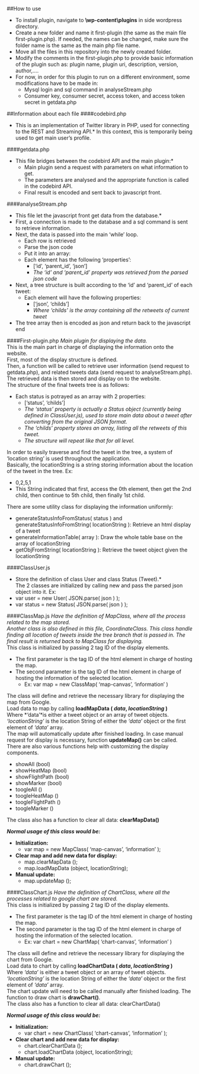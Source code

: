##How to use
* To install plugin, navigate to **\wp-content\plugins** in side wordpress directory.
* Create a new folder and name it first-plugin (the same as the main file first-plugin.php). If needed, the names can be changed, make sure the folder name is the same as the main php file name.
* Move all the files in this repository into the newly created folder.
* Modify the comments in the first-plugin.php to provide basic information of the plugin such as: plugin name, plugin uri, description, version, author,….
* For now, in order for this plugin to run on a different environment, some modifications have to be made in:
  - Mysql login and sql command in analyseStream.php
  - Consumer key, consumer secret, access token, and access token secret in getdata.php

##Information about each file
####codebird.php
* This is an implementation of Twitter library in PHP, used for connecting to the REST and Streaming API.*
In this context, this is temporarily being used to get main user’s profile.

####getdata.php
* This file bridges between the codebird API and the main plugin:*
  - Main plugin send a request with parameters on what information to get.
  - The parameters are analysed and the appropriate function is called in the codebird API.
  - Final result is encoded and sent back to javascript front.

####analyseStream.php
* This file let the javascript front get data from the database.*
* First, a connection is made to the database and a sql command is sent to retrieve information.
* Next, the data is passed into the main ‘while’ loop.
  - Each row is retrieved
  - Parse the json code
  - Put it into an array:
  - Each element has the following ‘properties’:
    - [‘id’, ‘parent_id’, ‘json’]
    - *The ‘id’ and ‘parent_id’ property was retrieved from the parsed json code*
* Next, a tree structure is built according to the ‘id’ and ‘parent_id’ of each tweet:
  - Each element will have the following properties:
    - [‘json’, ‘childs’]
    - *Where ‘childs’ is the array containing all the retweets of current tweet*
* The tree array then is encoded as json and return back to the javascript end

####First-plugin.php
*Main plugin for displaying the data.*  
This is the main part in charge of displaying the information onto the website.  
First, most of the display structure is defined.  
Then, a function will be called to retrieve user information (send request to getdata.php), and related tweets data (send request to analyseStream.php).  
The retrieved data is then stored and display on to the website.  
The structure of the final tweets tree is as follows:  
- Each status is potrayed as an array with 2 properties:
  - [‘status’, ‘childs’]
  - *The ‘status’ property is actually a Status object (currently being defined in ClassUser.js), used to store main data about a tweet after converting from the original JSON format.*
  - *The ‘childs’ property stores an array, listing all the retweets of this tweet.*
  - *The structure will repeat like that for all level.*

In order to easily traverse and find the tweet in the tree, a system of ‘location string’ is used throughout the application.  
Basically, the locationString is a string storing information about the location of the tweet in the tree. Ex:  
- 0,2,5,1
- This String indicated that first, access the 0th element, then get the 2nd child, then continue to 5th child, then finally 1st child.

There are some utility class for displaying the information uniformly:  
- generateStatusInfoFromStatus( status ) and generateStatusInfoFromString( locationString ): Retrieve an html display of a tweet
- generateInformationTable( array ): Draw the whole table base on the array of locationString
- getObjFromString( locationString ): Retrieve the tweet object given the locationString

####ClassUser.js
* Store the definition of class User and class Status (Tweet).*  
The 2 classes are initialized by calling new and pass the parsed json object into it. Ex:  
* var user = new User( JSON.parse( json ) );
* var status = new Status( JSON.parse( json ) );

####ClassMap.js
*Have the definition of MapClass, where all the process related to the map stored.*  
*Another class is also defined in this file, CoordinateClass. This class handle finding all location of tweets inside the tree branch that is passed in. The final result is returned back  to MapClass for displaying.*  
This class is initialized by passing 2 tag ID of the display elements.  
* The first parameter is the tag ID of the html element in charge of hosting the map.
* The second parameter is the tag ID of the html element in charge of hosting the information of the selected location.
  - Ex:	var map = new ClassMap( ‘map-canvas’, ‘information’ )

The class will define and retrieve the necessary library for displaying the map from Google.  
Load data to map by calling **loadMapData ( _data_, _locationString_ )**  
Where *‘data’*is either a tweet object or an array of tweet objects. *‘locationString’* is the location String of either the *‘data’* object or the first element of *‘data’* array.  
The map will automatically update after finished loading. In case manual request for display is necessary, function **updateMap()** can be called.  
There are also various functions help with customizing the display components.  
* showAll (bool)
* showHeatMap (bool)
* showFlightPath (bool)
* showMarker (bool)
* toogleAll ()
* toogleHeatMap ()
* toogleFlightPath ()
* toogleMarker ()
  
The class also has a function to clear all data: **clearMapData()**  
  
**_Normal usage of this class would be:_**  
* **Initialization:**
  * var map = new MapClass( ‘map-canvas’, ‘information’ );
* **Clear map and add new data for display:**
  * map.clearMapData ();
  * map.loadMapData (object, locationString);
* **Manual update:**
  * map.updateMap ();

####ClassChart.js
*Have the definition of ChartClass, where all the processes related to google chart are stored.*  
This class is initialized by passing 2 tag ID of the display elements.  
* The first parameter is the tag ID of the html element in charge of hosting the map.
* The second parameter is the tag ID of the html element in charge of hosting the information of the selected location.
  - Ex:	var chart = new ChartMap( ‘chart-canvas’, ‘information’ )
  
The class will define and retrieve the necessary library for displaying the chart from Google.  
Load data to chart by calling **loadChartData ( _data_, _locationString_ )**  
Where *‘data’* is either a tweet object or an array of tweet objects. *‘locationString’* is the location String of either the *‘data’* object or the first element of *‘data’* array.  
The chart update will need to be called manually after finished loading. The function to draw chart is **drawChart()**.  
The class also has a function to clear all data: clearChartData()  
  
**_Normal usage of this class would be:_**  
* **Initialization:**
  * var chart = new ChartClass( ‘chart-canvas’, ‘information’ );
* **Clear chart and add new data for display:**
  * chart.clearChartData ();
  * chart.loadChartData (object, locationString);
* **Manual update:**
  * chart.drawChart ();
